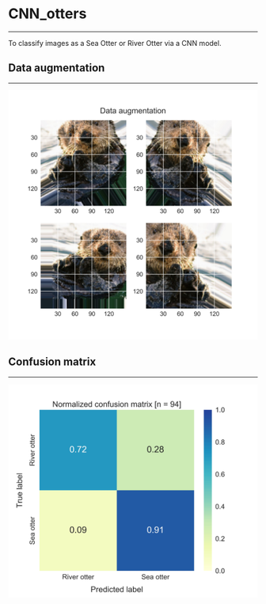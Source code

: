 # CNN_otters
---
To classify images as a Sea Otter or River Otter via a CNN model.

## Data augmentation
---
<img src="otter_newImg_20200104230926.jpg">

## Confusion matrix
---
<img src="Confusion_matrix.jpg">
